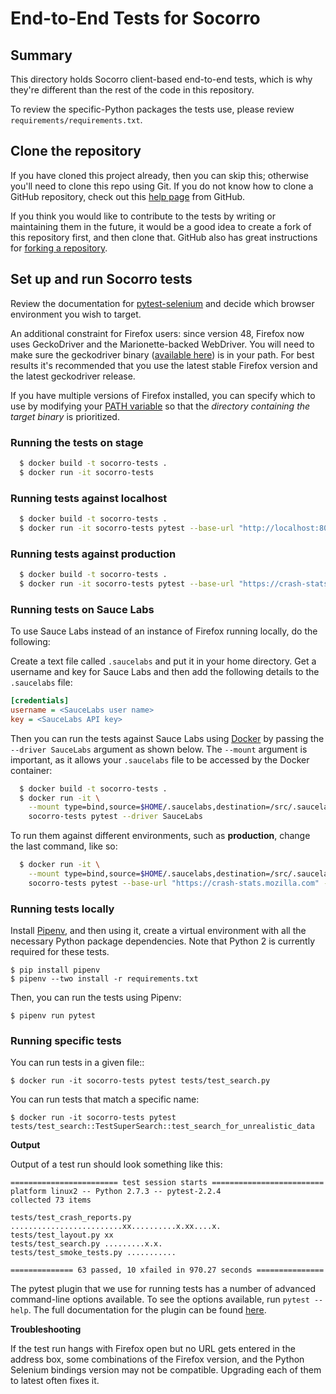 End-to-End Tests for Socorro
============================

Summary
-------

This directory holds Socorro client-based end-to-end tests, which is why they're different than the rest of the code in this repository.

To review the specific-Python packages the tests use, please review
`requirements/requirements.txt`.

Clone the repository
--------------------

If you have cloned this project already, then you can skip this; otherwise
you'll need to clone this repo using Git. If you do not know how to clone a
GitHub repository, check out this [help page][git clone] from GitHub.

If you think you would like to contribute to the tests by writing or
maintaining them in the future, it would be a good idea to create a fork of
this repository first, and then clone that. GitHub also has great instructions
for [forking a repository][git fork].

Set up and run Socorro tests
----------------------------

Review the documentation for [pytest-selenium][pytest-selenium] and decide
which browser environment you wish to target.

An additional constraint for Firefox users: since version 48, Firefox now uses
GeckoDriver and the Marionette-backed WebDriver. You will need to make sure the
geckodriver binary ([available here][geckodriver]) is in your path. For best
results it's recommended that you use the latest stable Firefox version and the
latest geckodriver release.

If you have multiple versions of Firefox installed, you can specify which to
use by modifying your [PATH variable][path variable] so that the *directory
containing the target binary* is prioritized.

### Running the tests on stage ###
```bash
  $ docker build -t socorro-tests .
  $ docker run -it socorro-tests
```
### Running tests against localhost ###
```bash
  $ docker build -t socorro-tests .
  $ docker run -it socorro-tests pytest --base-url "http://localhost:8000"
```
### Running tests against production ###
```bash
  $ docker build -t socorro-tests .
  $ docker run -it socorro-tests pytest --base-url "https://crash-stats.mozilla.com"
```
### Running tests on Sauce Labs ###

To use Sauce Labs instead of an instance of Firefox running locally, do the following:

Create a text file called `.saucelabs` and put it in your home directory. Get a
username and key for Sauce Labs and then add the following details to the
`.saucelabs` file:

```ini
[credentials]
username = <SauceLabs user name>
key = <SauceLabs API key>
```

Then you can run the tests against Sauce Labs using [Docker][] by passing the
`--driver SauceLabs` argument as shown below. The `--mount` argument is
important, as it allows your `.saucelabs` file to be accessed by the Docker
container:

```bash
  $ docker build -t socorro-tests .
  $ docker run -it \
    --mount type=bind,source=$HOME/.saucelabs,destination=/src/.saucelabs,readonly \
    socorro-tests pytest --driver SauceLabs
```

To run them against different environments, such as **production**, change
the last command, like so:
```bash
  $ docker run -it \
    --mount type=bind,source=$HOME/.saucelabs,destination=/src/.saucelabs,readonly \
    socorro-tests pytest --base-url "https://crash-stats.mozilla.com" --driver SauceLabs
```

### Running tests locally ###

Install [Pipenv](https://docs.pipenv.org/), and then using it, create a virtual environment with all
the necessary Python package dependencies. Note that Python 2 is currently
required for these tests.

```
$ pip install pipenv
$ pipenv --two install -r requirements.txt
```

Then, you can run the tests using Pipenv:

```
$ pipenv run pytest
```

### Running specific tests ###

You can run tests in a given file::

    $ docker run -it socorro-tests pytest tests/test_search.py

You can run tests that match a specific name:

    $ docker run -it socorro-tests pytest tests/test_search::TestSuperSearch::test_search_for_unrealistic_data

__Output__

Output of a test run should look something like this:

    ======================== test session starts =========================
    platform linux2 -- Python 2.7.3 -- pytest-2.2.4
    collected 73 items

    tests/test_crash_reports.py .........................xx..........x.xx....x.
    tests/test_layout.py xx
    tests/test_search.py .........x.x.
    tests/test_smoke_tests.py ...........

    ============== 63 passed, 10 xfailed in 970.27 seconds ===============

The pytest plugin that we use for running tests has a number of advanced
command-line options available. To see the options available, run
`pytest --help`. The full documentation for the plugin can be found
[here][pytest-selenium].

__Troubleshooting__

If the test run hangs with Firefox open but no URL gets entered in the address
box, some combinations of the Firefox version, and the Python Selenium bindings
version may not be compatible. Upgrading each of them to latest often fixes it.


[git clone]: https://help.github.com/articles/cloning-a-repository/
[git fork]: https://help.github.com/articles/fork-a-repo/
[Docker]: https://www.docker.com
[pytest-selenium]: http://pytest-selenium.readthedocs.org/
[geckodriver]: https://github.com/mozilla/geckodriver/releases
[test envs]: http://pytest-selenium.readthedocs.io/en/latest/user_guide.html#specifying-a-browser
[path variable]: https://en.wikipedia.org/wiki/PATH_(variable)

